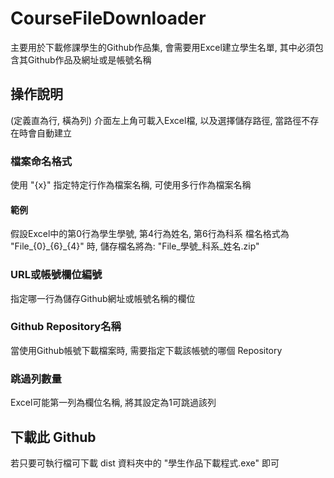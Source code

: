 # CourseFileDownloader
主要用於下載修課學生的Github作品集, 會需要用Excel建立學生名單, 其中必須包含其Github作品及網址或是帳號名稱

## 操作說明
(定義直為行, 橫為列)
介面左上角可載入Excel檔, 以及選擇儲存路徑, 當路徑不存在時會自動建立

### 檔案命名格式
使用 "{x}" 指定特定行作為檔案名稱, 可使用多行作為檔案名稱
#### 範例
假設Excel中的第0行為學生學號, 第4行為姓名, 第6行為科系
檔名格式為 "File_{0}\_{6}\_{4}" 時, 儲存檔名將為: "File_學號_科系_姓名.zip"

### URL或帳號欄位編號
指定哪一行為儲存Github網址或帳號名稱的欄位

### Github Repository名稱
當使用Github帳號下載檔案時, 需要指定下載該帳號的哪個 Repository

### 跳過列數量
Excel可能第一列為欄位名稱, 將其設定為1可跳過該列

## 下載此 Github
若只要可執行檔可下載 dist 資料夾中的 "學生作品下載程式.exe" 即可
